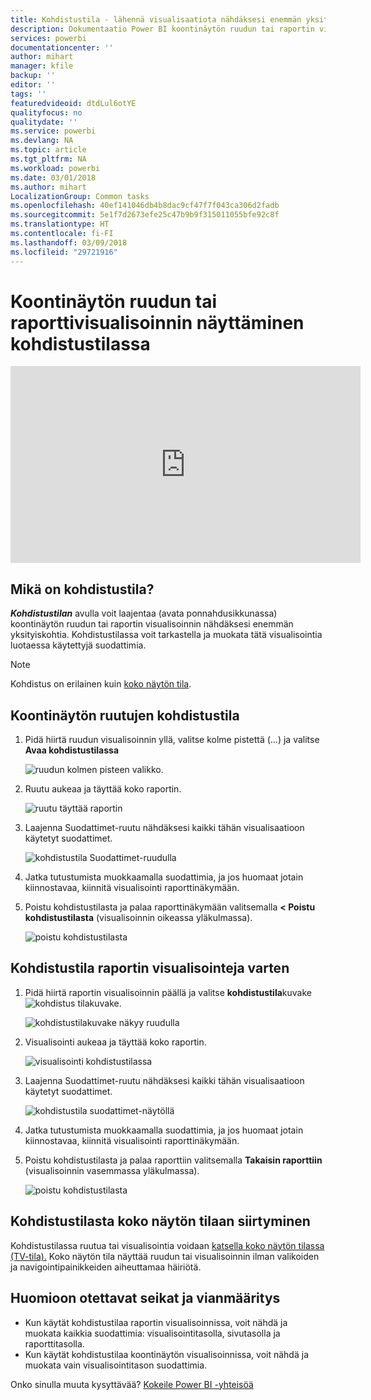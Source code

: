 ```yaml
---
title: Kohdistustila - lähennä visualisaatiota nähdäksesi enemmän yksityiskohtia.
description: Dokumentaatio Power BI koontinäytön ruudun tai raportin visualisoinnin esittämiseen kohdistustilassa eli ponnahdusikkunana.
services: powerbi
documentationcenter: ''
author: mihart
manager: kfile
backup: ''
editor: ''
tags: ''
featuredvideoid: dtdLul6otYE
qualityfocus: no
qualitydate: ''
ms.service: powerbi
ms.devlang: NA
ms.topic: article
ms.tgt_pltfrm: NA
ms.workload: powerbi
ms.date: 03/01/2018
ms.author: mihart
LocalizationGroup: Common tasks
ms.openlocfilehash: 40ef141046db4b8dac9cf47f7f043ca306d2fadb
ms.sourcegitcommit: 5e1f7d2673efe25c47b9b9f315011055bfe92c8f
ms.translationtype: HT
ms.contentlocale: fi-FI
ms.lasthandoff: 03/09/2018
ms.locfileid: "29721916"
---
```

# <a name="display-a-dashboard-tile-or-report-visual-in-focus-mode"></a>Koontinäytön ruudun tai raporttivisualisoinnin näyttäminen kohdistustilassa
<iframe width="560" height="315" src="https://www.youtube.com/embed/dtdLul6otYE" frameborder="0" allowfullscreen></iframe>


## <a name="what-is-focus-mode"></a>Mikä on kohdistustila?
***Kohdistustilan*** avulla voit laajentaa (avata ponnahdusikkunassa) koontinäytön ruudun tai raportin visualisoinnin nähdäksesi enemmän yksityiskohtia.  Kohdistustilassa voit tarkastella ja muokata tätä visualisointia luotaessa käytettyjä suodattimia.  

> [!NOTE]
> Kohdistus on erilainen kuin [koko näytön tila](service-fullscreen-mode.md).
> 
## <a name="focus-mode-for-dashboard-tiles"></a>Koontinäytön ruutujen kohdistustila
1. Pidä hiirtä ruudun visualisoinnin yllä, valitse kolme pistettä (...) ja valitse **Avaa kohdistustilassa** 

    ![ruudun kolmen pisteen valikko](media/service-focus-mode/power-bi-dashboard-focus-mode.png).
   
2. Ruutu aukeaa ja täyttää koko raportin. 

   ![ruutu täyttää raportin](media/service-focus-mode/power-bi-tile-focus.png)

3. Laajenna Suodattimet-ruutu nähdäksesi kaikki tähän visualisaatioon käytetyt suodattimet.
   
   ![kohdistustila Suodattimet-ruudulla](media/service-focus-mode/power-bi-focus-filters.png)

4. Jatka tutustumista muokkaamalla suodattimia, ja jos huomaat jotain kiinnostavaa, kiinnitä visualisointi raporttinäkymään.

5. Poistu kohdistustilasta ja palaa raporttinäkymään valitsemalla **< Poistu kohdistustilasta** (visualisoinnin oikeassa yläkulmassa).
   
    ![poistu kohdistustilasta](media/service-focus-mode/power-bi-tile-exit-focus.png)    


## <a name="focus-mode-for-report-visualizations"></a>Kohdistustila raportin visualisointeja varten

1. Pidä hiirtä raportin visualisoinnin päällä ja valitse **kohdistustila**kuvake ![kohdistus tilakuvake](media/service-focus-mode/pbi_popout.jpg).  
   
   ![kohdistustilakuvake näkyy ruudulla](media/service-focus-mode/power-bi-hover-focus.png)
2. Visualisointi aukeaa ja täyttää koko raportin. 

   
   ![visualisointi kohdistustilassa](media/service-focus-mode/power-bi-display-focus-newer2.png)
3. Laajenna Suodattimet-ruutu nähdäksesi kaikki tähän visualisaatioon käytetyt suodattimet.
   
   ![kohdistustila suodattimet-näytöllä](media/service-focus-mode/power-bi-display-focus-filters.png)
4. Jatka tutustumista muokkaamalla suodattimia, ja jos huomaat jotain kiinnostavaa, kiinnitä visualisointi raporttinäkymään.   
5. Poistu kohdistustilasta ja palaa raporttiin valitsemalla **Takaisin raporttiin** (visualisoinnin vasemmassa yläkulmassa). 
   
    ![poistu kohdistustilasta](media/service-focus-mode/power-bi-exit-focus-report.png)  

## <a name="go-from-focus-mode-to-full-screen-mode"></a>Kohdistustilasta koko näytön tilaan siirtyminen
Kohdistustilassa ruutua tai visualisointia voidaan [katsella koko näytön tilassa (TV-tila).](service-fullscreen-mode.md) Koko näytön tila näyttää ruudun tai visualisoinnin ilman valikoiden ja navigointipainikkeiden aiheuttamaa häiriötä.

## <a name="considerations-and-troubleshooting"></a>Huomioon otettavat seikat ja vianmääritys
* Kun käytät kohdistustilaa raportin visualisoinnissa, voit nähdä ja muokata kaikkia suodattimia: visualisointitasolla, sivutasolla ja raporttitasolla.    
* Kun käytät kohdistustilaa koontinäytön visualisoinnissa, voit nähdä ja muokata vain visualisointitason suodattimia.

Onko sinulla muuta kysyttävää? [Kokeile Power BI -yhteisöä](http://community.powerbi.com/)

